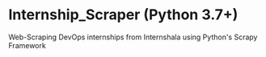 # Internship_Scraper (Python 3.7+)

Web-Scraping DevOps internships from Internshala using Python's Scrapy Framework
